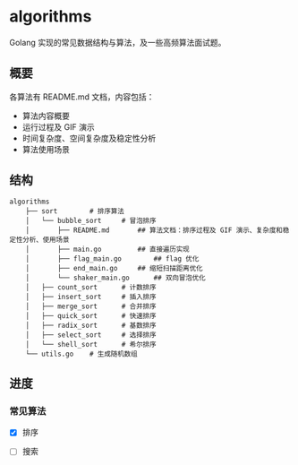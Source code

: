 # algorithms

Golang 实现的常见数据结构与算法，及一些高频算法面试题。

## 概要

各算法有 README.md 文档，内容包括：

- 算法内容概要
- 运行过程及 GIF 演示
- 时间复杂度、空间复杂度及稳定性分析
- 算法使用场景

## 结构

```
algorithms
    ├── sort		# 排序算法
    │   └── bubble_sort		# 冒泡排序
    │       ├── README.md		## 算法文档：排序过程及 GIF 演示、复杂度和稳定性分析、使用场景
    │       ├── main.go			## 直接遍历实现
    │       ├── flag_main.go        ## flag 优化
    │       ├── end_main.go		## 缩短扫描距离优化
    │       └── shaker_main.go      ## 双向冒泡优化
    │   ├── count_sort		# 计数排序
    │   ├── insert_sort		# 插入排序
    │   ├── merge_sort		# 合并排序
    │   ├── quick_sort		# 快速排序
    │   ├── radix_sort		# 基数排序
    │   ├── select_sort		# 选择排序
    │   └── shell_sort		# 希尔排序
    └── utils.go	# 生成随机数组
```



## 进度

### 常见算法

- [x] 排序
- [ ] 搜索

